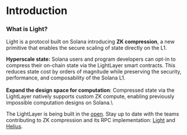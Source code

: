 # Introduction

### What is Light?

Light is a protocol built on Solana introducing **ZK compression**, a new primitive that enables the secure scaling of state directly on the L1.

**Hyperscale state:** Solana users and program developers can opt-in to compress their on-chain state via the LightLayer smart contracts. This reduces state cost by orders of magnitude while preserving the security, performance, and composability of the Solana L1.\
\
**Expand the design space for computation**: Compressed state via the LightLayer natively supports custom ZK compute, enabling previously impossible computation designs on Solana.\


The LightLayer is being built in the [open](https://github.com/Lightprotocol/light-protocol). Stay up to date with the teams contributing to ZK compression and its RPC implementation: [Light](https://twitter.com/LightProtocol) and [Helius](https://twitter.com/heliuslabs).



